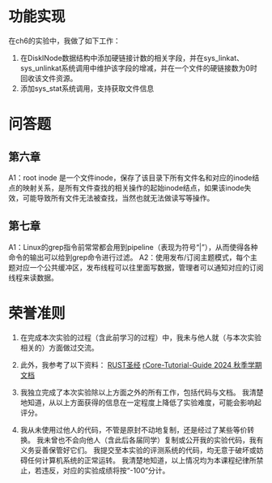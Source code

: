 # 功能实现

在ch6的实验中，我做了如下工作：
1. 在DiskINode数据结构中添加硬链接计数的相关字段，并在sys_linkat、sys_unlinkat系统调用中维护该字段的增减，并在一个文件的硬链接数为0时回收该文件资源。
2. 添加sys_stat系统调用，支持获取文件信息

# 问答题

## 第六章
A1：root inode 是一个文件inode，保存了该目录下所有文件名和对应的inode结点的映射关系，是所有文件查找的相关操作的起始inode结点，如果该inode失效，可能导致所有文件无法被查找，当然也就无法做读写等操作。

## 第七章
A1：Linux的grep指令前常常都会用到pipeline（表现为符号“|”），从而使得各种命令的输出可以给到grep命令进行过滤。
A2：使用发布/订阅主题模式，每个主题对应一个公共缓冲区，发布线程可以往里面写数据，管理者可以通知对应的订阅线程来读数据。



# 荣誉准则

1. 在完成本次实验的过程（含此前学习的过程）中，我未与他人就（与本次实验相关的）方面做过交流。

2. 此外，我参考了以下资料：
[RUST圣经](https://course.rs/about-book.html) 
[rCore-Tutorial-Guide 2024 秋季学期文档](https://learningos.cn/rCore-Camp-Guide-2024A/) 

3. 我独立完成了本次实验除以上方面之外的所有工作，包括代码与文档。 我清楚地知道，从以上方面获得的信息在一定程度上降低了实验难度，可能会影响起评分。

4. 我从未使用过他人的代码，不管是原封不动地复制，还是经过了某些等价转换。 我未曾也不会向他人（含此后各届同学）复制或公开我的实验代码，我有义务妥善保管好它们。 我提交至本实验的评测系统的代码，均无意于破坏或妨碍任何计算机系统的正常运转。 我清楚地知道，以上情况均为本课程纪律所禁止，若违反，对应的实验成绩将按“-100”分计。